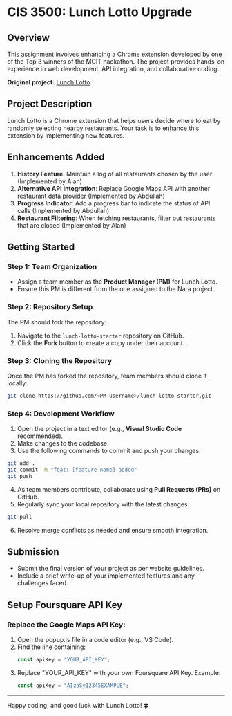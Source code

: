 # CIS 3500: Lunch Lotto Upgrade

## Overview
This assignment involves enhancing a Chrome extension developed by one of the Top 3 winners of the MCIT hackathon. The project provides hands-on experience in web development, API integration, and collaborative coding.

**Original project:** [Lunch Lotto](https://github.com/jessie-sr/lunch-lotto)

## Project Description
Lunch Lotto is a Chrome extension that helps users decide where to eat by randomly selecting nearby restaurants. Your task is to enhance this extension by implementing new features.

## Enhancements Added
1. **History Feature**: Maintain a log of all restaurants chosen by the user (Implemented by Alan)
2. **Alternative API Integration**: Replace Google Maps API with another restaurant data provider (Implemented by Abdullah)
3. **Progress Indicator**: Add a progress bar to indicate the status of API calls (Implemented by Abdullah)
4. **Restaurant Filtering**: When fetching restaurants, filter out restaurants that are closed (Implemented by Alan)

## Getting Started

### Step 1: Team Organization
- Assign a team member as the **Product Manager (PM)** for Lunch Lotto.
- Ensure this PM is different from the one assigned to the Nara project.

### Step 2: Repository Setup
The PM should fork the repository:
1. Navigate to the `lunch-lotto-starter` repository on GitHub.
2. Click the **Fork** button to create a copy under their account.

### Step 3: Cloning the Repository
Once the PM has forked the repository, team members should clone it locally:
```sh
git clone https://github.com/<PM-username>/lunch-lotto-starter.git
```

### Step 4: Development Workflow
1. Open the project in a text editor (e.g., **Visual Studio Code** recommended).
2. Make changes to the codebase.
3. Use the following commands to commit and push your changes:

```sh
git add .
git commit -m "feat: [feature name] added"
git push
```

4. As team members contribute, collaborate using **Pull Requests (PRs)** on GitHub.
5. Regularly sync your local repository with the latest changes:

```sh
git pull
```

6. Resolve merge conflicts as needed and ensure smooth integration.

## Submission
- Submit the final version of your project as per website guidelines.
- Include a brief write-up of your implemented features and any challenges faced.

## Setup Foursquare API Key

### Replace the Google Maps API Key:

1. Open the popup.js file in a code editor (e.g., VS Code).
2. Find the line containing:
   ```js
   const apiKey = "YOUR_API_KEY";
   ```
3. Replace "YOUR_API_KEY" with your own Foursquare API Key.
   Example:
   ```js
   const apiKey = "AIzaSy12345EXAMPLE";
   ```
---
Happy coding, and good luck with Lunch Lotto! 🍀
